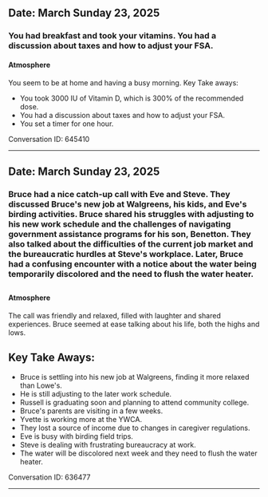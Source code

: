 ## Date: March Sunday 23, 2025
### You had breakfast and took your vitamins. You had a discussion about taxes and how to adjust your FSA.

#### Atmosphere
You seem to be at home and having a busy morning.
Key Take aways:
- You took 3000 IU of Vitamin D, which is 300% of the recommended dose.
- You had a discussion about taxes and how to adjust your FSA.
- You set a timer for one hour.

Conversation ID: 645410

---

## Date: March Sunday 23, 2025
### Bruce had a nice catch-up call with Eve and Steve. They discussed Bruce's new job at Walgreens, his kids, and Eve's birding activities. Bruce shared his struggles with adjusting to his new work schedule and the challenges of navigating government assistance programs for his son, Benetton. They also talked about the difficulties of the current job market and the bureaucratic hurdles at Steve's workplace. Later, Bruce had a confusing encounter with a notice about the water being temporarily discolored and the need to flush the water heater. 

##

#### Atmosphere
The call was friendly and relaxed, filled with laughter and shared experiences. Bruce seemed at ease talking about his life, both the highs and lows. 

## Key Take Aways:
* Bruce is settling into his new job at Walgreens, finding it more relaxed than Lowe's.
* He is still adjusting to the later work schedule.
* Russell is graduating soon and planning to attend community college.
* Bruce's parents are visiting in a few weeks.
* Yvette is working more at the YWCA.
* They lost a source of income due to changes in caregiver regulations. 
* Eve is busy with birding field trips.
* Steve is dealing with frustrating bureaucracy at work.
* The water will be discolored next week and they need to flush the water heater.

Conversation ID: 636477

---

